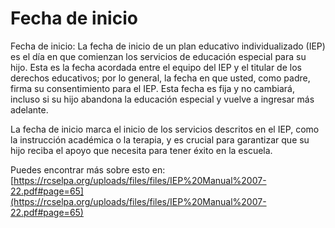 # Fecha de inicio
Fecha de inicio: La fecha de inicio de un plan educativo individualizado (IEP) es el día en que comienzan los servicios de educación especial para su hijo. Esta es la fecha acordada entre el equipo del IEP y el titular de los derechos educativos; por lo general, la fecha en que usted, como padre, firma su consentimiento para el IEP. Esta fecha es fija y no cambiará, incluso si su hijo abandona la educación especial y vuelve a ingresar más adelante.

La fecha de inicio marca el inicio de los servicios descritos en el IEP, como la instrucción académica o la terapia, y es crucial para garantizar que su hijo reciba el apoyo que necesita para tener éxito en la escuela.

Puedes encontrar más sobre esto en: [https://rcselpa.org/uploads/files/files/IEP%20Manual%2007-22.pdf#page=65](https://rcselpa.org/uploads/files/files/IEP%20Manual%2007-22.pdf#page=65)
